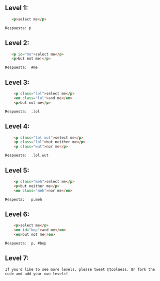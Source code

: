 
## Level 1: 
~~~html
   <p>select me</p>
~~~
    Respuesta: p
## Level 2: 
~~~html
   <p id="me">select me</p>
   <p>but not me!</p>
~~~
    Respuesta:  #me
## Level 3: 
~~~html
    <p class="lol">select me</p>
    <em class="lol">and me</em>
    <p>but not me</p>
~~~
    Respuesta:  .lol 
##  Level 4: 
~~~html
    <p class="lol wut">select me</p>
    <p class="lol">but neither me</p>
    <p class="wut">nor me</p>
~~~
    Respuesta:  .lol.wut
##  Level 5: 
~~~html
    <p class="meh">select me</p>
    <p>but neither me</p>
    <em class="meh">nor me</em>
~~~
    Respesta:   p.meh
##  Level 6: 
~~~html
    <p>select me</p>
    <em id="bop">and me</em>
    <em>but not me</em>
~~~
    Respuesta:  p, #bop
##  Level 7:
    If you'd like to see more levels, please tweet @toolness. Or fork the code and add your own levels!
